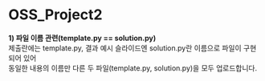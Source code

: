 # OSS_Project2

<b>1) 파일 이름 관련(template.py == solution.py)</b><br>
   제출란에는 template.py, 결과 예시 슬라이드엔 solution.py란 이름으로 파일이 구현되어 있어<br> 동일한 내용의 이름만 다른 두 파일(template.py, solution.py)을 모두 업로드합니다.
